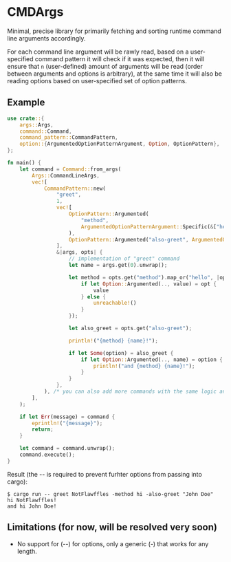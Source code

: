 # CMDArgs
Minimal, precise library for primarily fetching and sorting runtime command line arguments accordingly.

For each command line argument will be rawly read, based on a user-specified command pattern
it will check if it was expected, then it will ensure that `n` (user-defined) amount of
arguments will be read (order between arguments and options is arbitrary), at the same time
it will also be reading options based on user-specified set of option patterns.

## Example

```rust
use crate::{
    args::Args,
    command::Command,
    command_pattern::CommandPattern,
    option::{ArgumentedOptionPatternArgument, Option, OptionPattern},
};

fn main() {
    let command = Command::from_args(
        Args::CommandLineArgs,
        vec![
            CommandPattern::new(
                "greet",
                1,
                vec![
                    OptionPattern::Argumented(
                        "method",
                        ArgumentedOptionPatternArgument::Specific(&["hello", "hi"]),
                    ),
                    OptionPattern::Argumented("also-greet", ArgumentedOptionPatternArgument::Any),
                ],
                &|args, opts| {
                    // implementation of "greet" command
                    let name = args.get(0).unwrap();

                    let method = opts.get("method").map_or("hello", |opt| {
                        if let Option::Argumented(.., value) = opt {
                            value
                        } else {
                            unreachable!()
                        }
                    });

                    let also_greet = opts.get("also-greet");

                    println!("{method} {name}!");

                    if let Some(option) = also_greet {
                        if let Option::Argumented(.., name) = option {
                            println!("and {method} {name}!");
                        }
                    }
                },
            ), /* you can also add more commands with the same logic and try other options */
        ],
    );

    if let Err(message) = command {
        eprintln!("{message}");
        return;
    }

    let command = command.unwrap();
    command.execute();
}
```

Result (the -- is required to prevent furhter options from passing into cargo):
```shell
$ cargo run -- greet NotFlawffles -method hi -also-greet "John Doe"
hi NotFlawffles!
and hi John Doe!
```

## Limitations (for now, will be resolved very soon)
- No support for (--) for options, only a generic (-) that works for any length.
